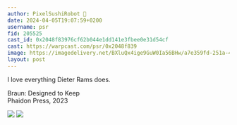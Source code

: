 ```yaml
---
author: PixelSushiRobot 💫
date: 2024-04-05T19:07:59+0200
username: psr
fid: 205525
cast_id: 0x2048f83976cf62b044e1dd141e3fbee0e31d54cf
cast: https://warpcast.com/psr/0x2048f839
image: https://imagedelivery.net/BXluQx4ige9GuW0Ia56BHw/a7e359fd-251a-45a5-d840-fb079ea33900/original
layout: post
---
```

I love everything Dieter Rams does.  
  
Braun: Designed to Keep  
Phaidon Press, 2023  

![](https://imagedelivery.net/BXluQx4ige9GuW0Ia56BHw/a7e359fd-251a-45a5-d840-fb079ea33900/original)
![](https://imagedelivery.net/BXluQx4ige9GuW0Ia56BHw/65755a60-6726-4b6b-29b3-b9210193e700/original)